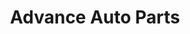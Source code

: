 ---
title: "Advance Auto Parts"
url: /niagara-falls/advance-auto-parts-niagara-falls-boulevard/
shop: car parts
---